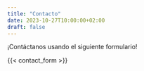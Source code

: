 ```yaml
---
title: "Contacto"
date: 2023-10-27T10:00:00+02:00
draft: false
---
```


¡Contáctanos usando el siguiente formulario!

{{< contact_form >}}
